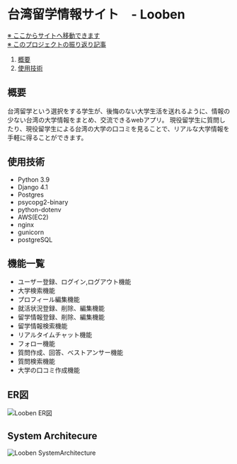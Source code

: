 # 台湾留学情報サイト　- Looben

[※ ここからサイトへ移動できます](http://looben.org)  
[※ このプロジェクトの振り返り記事](https://kanta-blog.tokyo/looben-review/)

1. [概要](#概要)
2. [使用技術](#使用技術)


## 概要
台湾留学という選択をする学生が、後悔のない大学生活を送れるように、情報の少ない台湾の大学情報をまとめ、交流できるwebアプリ。
現役留学生に質問したり、現役留学生による台湾の大学の口コミを見ることで、リアルな大学情報を手軽に得ることができます。


## 使用技術
- Python 3.9
- Django 4.1
- Postgres
- psycopg2-binary
- python-dotenv
- AWS(EC2)
- nginx
- gunicorn
- postgreSQL

## 機能一覧
- ユーザー登録、ログイン,ログアウト機能
- 大学検索機能
- プロフィール編集機能
- 就活状況登録、削除、編集機能
- 留学情報登録、削除、編集機能
- 留学情報検索機能
- リアルタイムチャット機能
- フォロー機能
- 質問作成、回答、ベストアンサー機能
- 質問検索機能
- 大学の口コミ作成機能

## ER図
![Looben ER図](https://user-images.githubusercontent.com/96579474/233837300-fac1870a-ff00-4b40-855d-85444e20c891.png)

## System Architecure
![Looben SystemArchitecture](https://user-images.githubusercontent.com/96579474/233837318-9a045687-5b8a-409a-acad-88b3439c020f.png)
